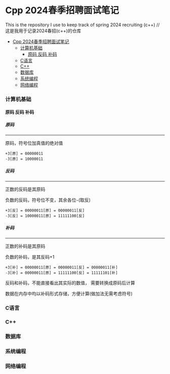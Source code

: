 # Cpp 2024春季招聘面试笔记

This is the repository I use to keep track of spring 2024 recruiting (c++) // 这是我用于记录2024春招(c++)的仓库


- [Cpp 2024春季招聘面试笔记](#cpp-2024春季招聘面试笔记)
    - [计算机基础](#计算机基础)
      - [原码 反码 补码](#原码-反码-补码)
    - [C语言](#c语言)
    - [C++](#c)
    - [数据库](#数据库)
    - [系统编程](#系统编程)
    - [网络编程](#网络编程)

### 计算机基础

#### 原码 反码 补码

##### 原码
---

原码，符号位加真值的绝对值

```
+3[原] = 00000011
-3[原] = 10000011
```

##### 反码
---

正数的反码是其原码

负数的反码，符号位不变，其余各位`~`(取反)

```
+3[反] = 00000011[原] = 00000011[反]
-3[反] = 10000011[原] = 11111100[反]
```

##### 补码
---

正数的补码是其原码

负数的补码，是其反码+1

```
+3[补] = 00000011[原] = 00000011[反] = 00000011[补]
-3[补] = 00000011[原] = 11111100[反] = 11111101[补]
```

反码和补码，不能直接看出其实际的数值， 需要转换成原码后计算

数据在内存中均以补码形式存储，方便计算(做加法无需考虑符号)

### C语言

### C++

### 数据库

### 系统编程

### 网络编程